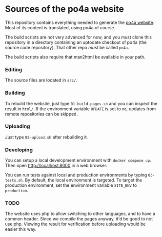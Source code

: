 # Sources of the po4a website

This repository contains everything needed to generate the 
[po4a website](https://po4a.org/). Most of its content
is translated, using po4a of course.

The build scripts are not very advanced for now, and you must clone
this repository in a directory containing an uptodate checkout of po4a
(the source code repository). That other repo *must* be called `po4a`.

The build scripts also require that man2html be available in your path.

### Editing

The source files are located in `src/`.

### Building

To rebuild the website, just type `01-build-pages.sh` and you can
inspect the result in `html/`.  If the environment variable `UPDATE`
is set to `no`, updates from remote repositories can be skipped.

### Uploading

Just type `02-upload.sh` after rebuilding it.

### Developing

You can setup a local development environment with `docker compose up`.
Then open <http://localhost:8000> in a web browser.

You can run tests against local and production environments by typing
`03-tests.sh`.  By default, the local environment is targeted.  To
target the production environment, set the environment variable
`SITE_ENV` to `production`.

### TODO

The website uses php to allow switching to other languages, and to
have a common header. Since we compile the pages anyway, it'd be good
to not use php. Viewing the result for verification before uploading
would be easier this way.
